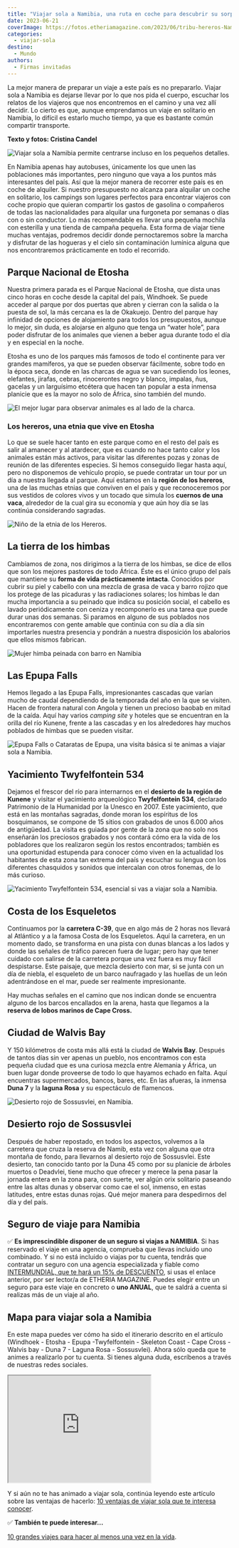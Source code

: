 ```yaml
---
title: "Viajar sola a Namibia, una ruta en coche para descubrir su sorprendente naturaleza"
date: 2023-06-21
coverImage: https://fotos.etheriamagazine.com/2023/06/tribu-hereros-Namibia.jpg
categories: 
  - viajar-sola
destino: 
  - Mundo
authors: 
  - Firmas invitadas
---
```


La mejor manera de preparar un viaje a este país es no prepararlo. Viajar sola a Namibia 
es dejarse llevar por lo que nos pida el cuerpo, escuchar los relatos de los viajeros 
que nos encontremos en el camino y una vez allí decidir. Lo cierto es que, aunque 
emprendamos un viaje en solitario en Namibia, lo difícil es estarlo mucho tiempo, ya que 
es bastante común compartir transporte. 

**Texto y fotos: Cristina Candel** 

![Viajar sola a Namibia permite centrarse incluso en los pequeños detalles.](https://fotos.etheriamagazine.com/2023/06/mujeres-Namibia.jpg "Viajar sola a Namibia permite centrarse incluso en los pequeños detalles.")

En Namibia apenas hay autobuses, únicamente los que unen las poblaciones más 
importantes, pero ninguno que vaya a los puntos más interesantes del país. Así que la 
mejor manera de recorrer este país es en coche de alquiler. Si nuestro presupuesto no 
alcanza para alquilar un coche en solitario, los campings son lugares perfectos para 
encontrar viajeros con coche propio que quieran compartir los gastos de gasolina o 
compañeros de todas las nacionalidades para alquilar una furgoneta por semanas o días 
con o sin conductor. Lo más recomendable es llevar una pequeña mochila con esterilla y 
una tienda de campaña pequeña. Esta forma de viajar tiene muchas ventajas, podremos 
decidir donde pernoctaremos sobre la marcha y disfrutar de las hogueras y el cielo sin 
contaminación lumínica alguna que nos encontraremos prácticamente en todo el recorrido. 

## Parque Nacional de Etosha

Nuestra primera parada es el Parque Nacional de Etosha, que dista unas cinco horas en 
coche desde la capital del país, Windhoek. Se puede acceder al parque por dos puertas 
que abren y cierran con la salida o la puesta de sol, la más cercana es la de Okakuejo. 
Dentro del parque hay infinidad de opciones de alojamiento para todos los presupuestos, 
aunque lo mejor, sin duda, es alojarse en alguno que tenga un “water hole”, para poder 
disfrutar de los animales que vienen a beber agua durante todo el día y en especial en 
la noche. 

Etosha es uno de los parques más famosos de todo el continente para ver grandes 
mamíferos, ya que se pueden observar fácilmente, sobre todo en la época seca, donde en 
las charcas de agua se van sucediendo los leones, elefantes, jirafas, cebras, 
rinocerontes negro y blanco, impalas, ñus, gacelas y un larguísimo etcétera que hacen 
tan popular a esta inmensa planicie que es la mayor no solo de África, sino también del 
mundo. 

![El mejor lugar para observar animales es al lado de la charca.](https://fotos.etheriamagazine.com/2023/06/etosha-Namibia.jpg "El mejor lugar para observar animales es junto a la charca donde acuden a beber. © C.Candel")

### Los hereros, una etnia que vive en Etosha

Lo que se suele hacer tanto en este parque como en el resto del país es salir al 
amanecer y al atardecer, que es cuando no hace tanto calor y los animales están más 
activos, para visitar las diferentes pozas y zonas de reunión de las diferentes 
especies. Si hemos conseguido llegar hasta aquí, pero no disponemos de vehículo propio, 
se puede contratar un tour por un día a nuestra llegada al parque. Aquí estamos en la 
**región de los hereros**, una de las muchas etnias que conviven en el país y que 
reconoceremos por sus vestidos de colores vivos y un tocado que simula los **cuernos de 
una vaca**, alrededor de la cual gira su economía y que aún hoy día se las continúa 
considerando sagradas. 

![Niño de la etnia de los Hereros.](https://fotos.etheriamagazine.com/2023/06/tribu-hereros-Namibia.jpg "Niño de la etnia de los Hereros. © C. Candel")

## La tierra de los himbas

Cambiamos de zona, nos dirigimos a la tierra de los himbas, se dice de ellos que son los 
mejores pastores de todo África. Éste es el único grupo del país que mantiene su **forma 
de vida prácticamente intacta**. Conocidos por cubrir su piel y cabello con una mezcla 
de grasa de vaca y barro rojizo que los protege de las picaduras y las radiaciones 
solares; los himbas le dan mucha importancia a su peinado que indica su posición social, 
el cabello es lavado periódicamente con ceniza y recomponerlo es una tarea que puede 
durar unas dos semanas. Si paramos en alguno de sus poblados nos encontraremos con gente 
amable que continúa con su día a día sin importarles nuestra presencia y pondrán a 
nuestra disposición los abalorios que ellos mismos fabrican. 

![Mujer himba peinada con barro en Namibia](https://fotos.etheriamagazine.com/2023/06/etnia-himba-Namibia.jpg "Los himbas cuidan mucho su estética. © C. Candel")

## Las Epupa Falls

Hemos llegado a las Epupa Falls, impresionantes cascadas que varían mucho de caudal 
dependiendo de la temporada del año en la que se visiten. Hacen de frontera natural con 
Angola y tienen un precioso baobab en mitad de la caída. Aquí hay varios _camping site_ 
y hoteles que se encuentran en la orilla del río Kunene, frente a las cascadas y en los 
alrededores hay muchos poblados de himbas que se pueden visitar. 

![Epupa Falls o Cataratas de Epupa, una visita básica si te animas a viajar sola a Namibia.](https://fotos.etheriamagazine.com/2023/06/Epupa-falls-Namibia.jpg "Epupa Falls, en Namibia. © C. Candel")

## Yacimiento Twyfelfontein 534

Dejamos el frescor del río para internarnos en el **desierto de la región de Kunene** y 
visitar el yacimiento arqueológico **Twyfelfontein 534**, declarado Patrimonio de la 
Humanidad por la Unesco en 2007. Este yacimiento, que está en las montañas sagradas, 
donde moran los espíritus de los bosquimanos, se compone de 15 sitios con grabados de 
unos 6.000 años de antigüedad. La visita es guiada por gente de la zona que no solo nos 
enseñarán los preciosos grabados y nos contará cómo era la vida de los pobladores que 
los realizaron según los restos encontrados; también es una oportunidad estupenda para 
conocer cómo viven en la actualidad los habitantes de esta zona tan extrema del país y 
escuchar su lengua con los diferentes chasquidos y sonidos que intercalan con otros 
fonemas, de lo más curioso. 

![Yacimiento Twyfelfontein 534, esencial si vas a viajar sola a Namibia.](https://fotos.etheriamagazine.com/2023/06/Yacimiento-Twyfelfontein-Namibia.jpg "Yacimiento Twyfelfontein 534, esencial si vas a viajar sola a Namibia.")

## Costa de los Esqueletos

Continuamos por la **carretera C-39**, que en algo más de 2 horas nos llevará al 
Atlántico y a la famosa Costa de los Esqueletos. Aquí la carretera, en un momento dado, 
se transforma en una pista con dunas blancas a los lados y donde las señales de tráfico 
parecen fuera de lugar; pero hay que tener cuidado con salirse de la carretera porque 
una vez fuera es muy fácil despistarse. Este paisaje, que mezcla desierto con mar, si se 
junta con un día de niebla, el esqueleto de un barco naufragado y las huellas de un león 
adentrándose en el mar, puede ser realmente impresionante. 

Hay muchas señales en el camino que nos indican donde se encuentra alguno de los barcos 
encallados en la arena, hasta que llegamos a la **reserva de lobos marinos de Cape 
Cross.** 

## Ciudad de Walvis Bay

Y 150 kilómetros de costa más allá está la ciudad de **Walvis Bay**. Después de tantos 
días sin ver apenas un pueblo, nos encontramos con esta pequeña ciudad que es una 
curiosa mezcla entre Alemania y África, un buen lugar donde proveerse de todo lo que 
hayamos echado en falta. Aquí encuentras supermercados, bancos, bares, etc. En las 
afueras, la inmensa **Duna 7** y la **laguna Rosa** y su espectáculo de flamencos. 

![Desierto rojo de Sossusvlei, en Namibia.](https://fotos.etheriamagazine.com/2023/06/Desierto-Namibia.jpg "Desierto rojo de Sossusvlei, en Namibia. © C. Candel")

## Desierto rojo de Sossusvlei

Después de haber repostado, en todos los aspectos, volvemos a la carretera que cruza la 
reserva de Namib, esta vez con alguna que otra montaña de fondo, para llevarnos al 
desierto rojo de Sossusvlei. Este desierto, tan conocido tanto por la Duna 45 como por 
su planicie de árboles muertos o Deadvlei, tiene mucho que ofrecer y merece la pena 
pasar la jornada entera en la zona para, con suerte, ver algún orix solitario paseando 
entre las altas dunas y observar como cae el sol, inmenso, en estas latitudes, entre 
estas dunas rojas. Qué mejor manera para despedirnos del día y del país. 

## Seguro de viaje para Namibia

✅ **Es imprescindible disponer de un seguro si viajas a NAMIBIA**. Si has reservado el 
viaje en una agencia, comprueba que llevas incluido uno combinado. Y si no está incluido 
o viajas por tu cuenta, tendrás que contratar un seguro con una agencia especializada y 
fiable como [INTERMUNDIAL, que te hará un 15% de 
DESCUENTO](https://clk.tradedoubler.com/click?p=281568&a=3132464&url=https%3A%2F%2Fwww.intermundial.es%2Fafiliados%2Fseguros-de-viaje-recomendado%3Ftduid%3Da2505c6202eb9ec08ada064bcce8aa48%26utm_source%3DTradedoubler%26utm_medium%3D1%26utm_campaign%3DGeneral%26utm_content%3D3132464%26utm_term%3D3132464), 
si usas el enlace anterior, por ser lector/a de ETHERIA MAGAZINE. Puedes elegir entre un 
seguro para este viaje en concreto o **uno ANUAL**, que te saldrá a cuenta si realizas 
más de un viaje al año. 

## Mapa para viajar sola a Namibia

En este mapa puedes ver cómo ha sido el itinerario descrito en el artículo (Windhoek - 
Etosha - Epupa -Twyfelfontein - Skeleton Coast - Cape Cross - Walvis bay - Duna 7 - 
Laguna Rosa - Sossusvlei). Ahora sólo queda que te animes a realizarlo por tu cuenta. Si 
tienes alguna duda, escríbenos a través de nuestras redes sociales. 

<iframe src="https://www.google.com/maps/d/embed?mid=11_He5yqr5lRe1OG5VEpXDDld9pSiHQY&amp;hl=es&amp;ehbc=2E312F" width="320" height="240"></iframe>

Y si aún no te has animado a viajar sola, continúa leyendo este artículo sobre las 
ventajas de hacerlo: [10 ventajas de viajar sola que te interesa 
conocer](https://etheriamagazine.com/2019/01/29/10-ventajas-de-viajar-sola/). 

✅ **También te puede interesar...** 

[10 grandes viajes para hacer al menos una vez en la 
vida](https://etheriamagazine.com/2020/04/16/10-grandes-viajes-para-sonar-desde-casa/).
